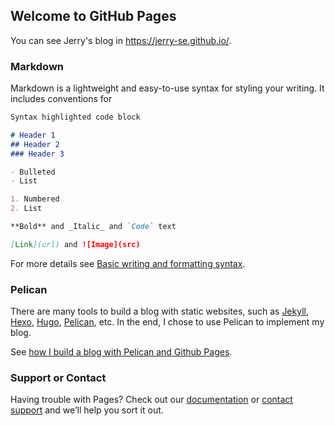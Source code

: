 ## Welcome to GitHub Pages

You can see Jerry's blog in https://jerry-se.github.io/.

### Markdown

Markdown is a lightweight and easy-to-use syntax for styling your writing. It includes conventions for

```markdown
Syntax highlighted code block

# Header 1
## Header 2
### Header 3

- Bulleted
- List

1. Numbered
2. List

**Bold** and _Italic_ and `Code` text

[Link](url) and ![Image](src)
```

For more details see [Basic writing and formatting syntax](https://docs.github.com/en/github/writing-on-github/getting-started-with-writing-and-formatting-on-github/basic-writing-and-formatting-syntax).

### Pelican

There are many tools to build a blog with static websites, such as [Jekyll](https://jekyllrb.com/), [Hexo](https://hexo.io/), [Hugo](https://gohugo.io/), [Pelican](https://getpelican.com/), etc. In the end, I chose to use Pelican to implement my blog.

See [how I build a blog with Pelican and Github Pages](https://jerry-se.github.io/build-blogs-with-pelican-and-github-pages.html).

### Support or Contact

Having trouble with Pages? Check out our [documentation](https://docs.github.com/categories/github-pages-basics/) or [contact support](https://support.github.com/contact) and we’ll help you sort it out.
